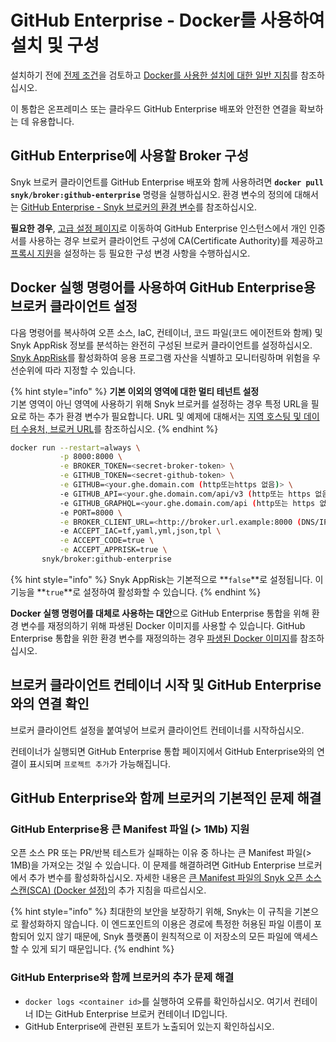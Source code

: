 # GitHub Enterprise - Docker를 사용하여 설치 및 구성

설치하기 전에 [전제 조건](./)을 검토하고 [Docker를 사용한 설치에 대한 일반 지침](../install-and-configure-broker-using-docker.md)를 참조하십시오.

이 통합은 온프레미스 또는 클라우드 GitHub Enterprise 배포와 안전한 연결을 확보하는 데 유용합니다.

## GitHub Enterprise에 사용할 Broker 구성

Snyk 브로커 클라이언트를 GitHub Enterprise 배포와 함께 사용하려면 **`docker pull snyk/broker:github-enterprise`** 명령을 실행하십시오. 환경 변수의 정의에 대해서는 [GitHub Enterprise - Snyk 브로커의 환경 변수](github-enterprise-environment-variables-for-snyk-broker.md)를 참조하십시오.

**필요한 경우**, [고급 설정 페이지](../advanced-configuration-for-snyk-broker-docker-installation/)로 이동하여 GitHub Enterprise 인스턴스에서 개인 인증서를 사용하는 경우 브로커 클라이언트 구성에 CA(Certificate Authority)를 제공하고 [프록시 지원](../advanced-configuration-for-snyk-broker-docker-installation/proxy-support-with-docker.md)을 설정하는 등 필요한 구성 변경 사항을 수행하십시오.

## Docker 실행 명령어를 사용하여 GitHub Enterprise용 브로커 클라이언트 설정

다음 명령어를 복사하여 오픈 소스, IaC, 컨테이너, 코드 파일(코드 에이전트와 함께) 및 Snyk AppRisk 정보를 분석하는 완전히 구성된 브로커 클라이언트를 설정하십시오. [Snyk AppRisk](../../../../scan-with-snyk/snyk-apprisk/)를 활성화하여 응용 프로그램 자산을 식별하고 모니터링하며 위험을 우선순위에 따라 지정할 수 있습니다.

{% hint style="info" %}
**기본 이외의 영역에 대한 멀티 테넌트 설정**\
기본 영역이 아닌 영역에 사용하기 위해 Snyk 브로커를 설정하는 경우 특정 URL을 필요로 하는 추가 환경 변수가 필요합니다. URL 및 예제에 대해서는 [지역 호스팅 및 데이터 수용처, 브로커 URL](https://docs.snyk.io/working-with-snyk/regional-hosting-and-data-residency#broker-urls)를 참조하십시오.
{% endhint %}

```bash
docker run --restart=always \
           -p 8000:8000 \
           -e BROKER_TOKEN=<secret-broker-token> \
           -e GITHUB_TOKEN=<secret-github-token> \
           -e GITHUB=<your.ghe.domain.com (http또는https 없음)> \
           -e GITHUB_API=<your.ghe.domain.com/api/v3 (http또는 https 없음)> \
           -e GITHUB_GRAPHQL=<your.ghe.domain.com/api (http또는 https 없음)> \
           -e PORT=8000 \
           -e BROKER_CLIENT_URL=<http://broker.url.example:8000 (DNS/IP:포트)> \
           -e ACCEPT_IAC=tf,yaml,yml,json,tpl \
           -e ACCEPT_CODE=true \
           -e ACCEPT_APPRISK=true \
       snyk/broker:github-enterprise
```

{% hint style="info" %}
Snyk AppRisk는 기본적으로 **`false`**로 설정됩니다. 이 기능을 **`true`**로 설정하여 활성화할 수 있습니다.
{% endhint %}

**Docker 실행 명령어를 대체로 사용하는 대안**으로 GitHub Enterprise 통합을 위해 환경 변수를 재정의하기 위해 파생된 Docker 이미지를 사용할 수 있습니다. GitHub Enterprise 통합을 위한 환경 변수를 재정의하는 경우 [파생된 Docker 이미지](../derived-docker-images-for-broker-client-integrations-and-container-registry-agent.md)를 참조하십시오.

## 브로커 클라이언트 컨테이너 시작 및 GitHub Enterprise와의 연결 확인

브로커 클라이언트 설정을 붙여넣어 브로커 클라이언트 컨테이너를 시작하십시오.

컨테이너가 실행되면 GitHub Enterprise 통합 페이지에서 GitHub Enterprise와의 연결이 표시되며 `프로젝트 추가`가 가능해집니다.

## GitHub Enterprise와 함께 브로커의 기본적인 문제 해결

### **GitHub Enterprise용 큰 Manifest 파일 (> 1Mb) 지원**

오픈 소스 PR 또는 PR/반복 테스트가 실패하는 이유 중 하나는 큰 Manifest 파일(> 1MB)을 가져오는 것일 수 있습니다. 이 문제를 해결하려면 GitHub Enterprise 브로커에서 추가 변수를 활성화하십시오. 자세한 내용은 [큰 Manifest 파일의 Snyk 오픈 소스 스캔(SCA) (Docker 설정)](https://docs.snyk.io/enterprise-setup/snyk-broker/install-and-configure-snyk-broker/advanced-configuration-for-snyk-broker-docker-installation/snyk-open-source-scans-sca-of-large-manifest-files-docker-setup)의 추가 지침을 따르십시오. 

{% hint style="info" %}
최대한의 보안을 보장하기 위해, Snyk는 이 규칙을 기본으로 활성화하지 않습니다. 이 엔드포인트의 이용은 경로에 특정한 허용된 파일 이름이 포함되어 있지 않기 때문에, Snyk 플랫폼이 원칙적으로 이 저장소의 모든 파일에 액세스할 수 있게 되기 때문입니다.
{% endhint %}

### **GitHub Enterprise와 함께 브로커의 추가 문제 해결**

* `docker logs <container id>`를 실행하여 오류를 확인하십시오. 여기서 컨테이너 ID는 GitHub Enterprise 브로커 컨테이너 ID입니다.
* GitHub Enterprise에 관련된 포트가 노출되어 있는지 확인하십시오.